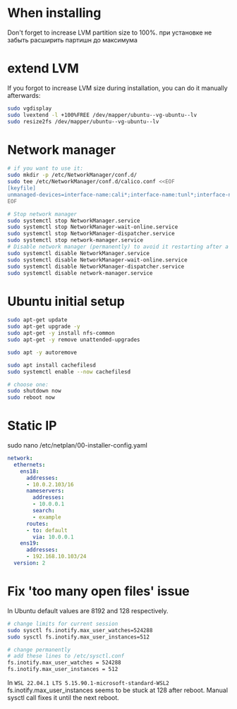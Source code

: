 
# When installing

Don't forget to increase LVM partition size to 100%.
при установке не забыть расширить партишн до максимума

# extend LVM

If you forgot to increase LVM size during installation,
you can do it manually afterwards:

```bash
sudo vgdisplay
sudo lvextend -l +100%FREE /dev/mapper/ubuntu--vg-ubuntu--lv
sudo resize2fs /dev/mapper/ubuntu--vg-ubuntu--lv
```

# Network manager

```bash
# if you want to use it:
sudo mkdir -p /etc/NetworkManager/conf.d/
sudo tee /etc/NetworkManager/conf.d/calico.conf <<EOF
[keyfile]
unmanaged-devices=interface-name:cali*;interface-name:tunl*;interface-name:vxlan.calico;interface-name:vxlan-v6.calico;interface-name:wireguard.cali;interface-name:wg-v6.cali
EOF

# Stop network manager
sudo systemctl stop NetworkManager.service
sudo systemctl stop NetworkManager-wait-online.service
sudo systemctl stop NetworkManager-dispatcher.service
sudo systemctl stop network-manager.service
# Disable network manager (permanently) to avoid it restarting after a reboot
sudo systemctl disable NetworkManager.service
sudo systemctl disable NetworkManager-wait-online.service
sudo systemctl disable NetworkManager-dispatcher.service
sudo systemctl disable network-manager.service
```

# Ubuntu initial setup

```bash
sudo apt-get update
sudo apt-get upgrade -y
sudo apt-get -y install nfs-common
sudo apt-get -y remove unattended-upgrades

sudo apt -y autoremove

sudo apt install cachefilesd
sudo systemctl enable --now cachefilesd

# choose one:
sudo shutdown now
sudo reboot now
```

# Static IP

sudo nano /etc/netplan/00-installer-config.yaml
```yaml
network:
  ethernets:
    ens18:
      addresses:
      - 10.0.2.103/16
      nameservers:
        addresses:
        - 10.0.0.1
        search:
        - example
      routes:
      - to: default
        via: 10.0.0.1
    ens19:
      addresses:
      - 192.168.10.103/24
  version: 2
```

# Fix 'too many open files' issue

In Ubuntu default values are 8192 and 128 respectively.

```bash
# change limits for current session
sudo sysctl fs.inotify.max_user_watches=524288
sudo sysctl fs.inotify.max_user_instances=512

# change permanently
# add these lines to /etc/sysctl.conf
fs.inotify.max_user_watches = 524288
fs.inotify.max_user_instances = 512
```

In `WSL 22.04.1 LTS 5.15.90.1-microsoft-standard-WSL2`
fs.inotify.max_user_instances seems to be stuck at 128 after reboot.
Manual sysctl call fixes it until the next reboot.
